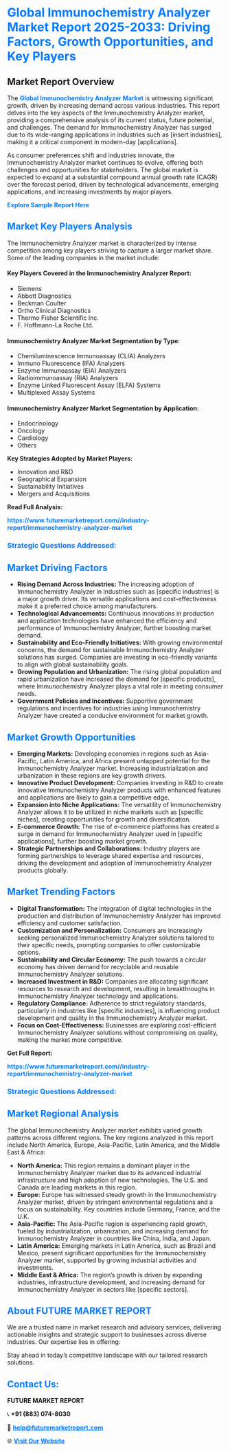<h1 style="color: #007BFF;">Global Immunochemistry Analyzer Market Report 2025-2033: Driving Factors, Growth Opportunities, and Key Players</h1>

<section id="overview">
<h2>Market Report Overview</h2>
<p>The <a href="https://www.futuremarketreport.com//industry-report/immunochemistry-analyzer-market" style="color: #007BFF; text-decoration: none;"><strong>Global Immunochemistry Analyzer Market</strong></a> is witnessing significant growth, driven by increasing demand across various industries. This report delves into the key aspects of the Immunochemistry Analyzer market, providing a comprehensive analysis of its current status, future potential, and challenges. The demand for Immunochemistry Analyzer has surged due to its wide-ranging applications in industries such as [insert industries], making it a critical component in modern-day [applications].</p>
<p>As consumer preferences shift and industries innovate, the Immunochemistry Analyzer market continues to evolve, offering both challenges and opportunities for stakeholders. The global market is expected to expand at a substantial compound annual growth rate (CAGR) over the forecast period, driven by technological advancements, emerging applications, and increasing investments by major players.</p>
</section>

<section id="overview">
<p><a href="https://www.futuremarketreport.com//request-sample/reportId=53127" style="color: #007BFF; text-decoration: none;"><strong>Explore Sample Report Here</strong></a></p>
</section>

<section id="key-players">
<h2 style="color: #007BFF;">Market Key Players Analysis</h2>
<p>The Immunochemistry Analyzer market is characterized by intense competition among key players striving to capture a larger market share. Some of the leading companies in the market include:</p>
<h4>Key Players Covered in the Immunochemistry Analyzer Report:</h4>
<ul><li>Siemens</li><li>Abbott Diagnostics</li><li>Beckman Coulter</li><li>Ortho Clinical Diagnostics</li><li>Thermo Fisher Scientific Inc.</li><li>F. Hoffmann-La Roche Ltd.</li></ul>
<h4>Immunochemistry Analyzer Market Segmentation by Type:</h4>
<ul><li>Chemiluminescence Immunoassay (CLIA) Analyzers</li><li>Immuno Fluorescence (IFA) Analyzers</li><li>Enzyme Immunoassay (EIA) Analyzers</li><li>Radioimmunoassay (RIA) Analyzers</li><li>Enzyme Linked Fluorescent Assay (ELFA) Systems</li><li>Multiplexed Assay Systems</li></ul>

<h4>Immunochemistry Analyzer Market Segmentation by Application:</h4>
<ul><li>Endocrinology</li><li>Oncology</li><li>Cardiology</li><li>Others</li></ul>
<p><strong>Key Strategies Adopted by Market Players:</strong></p>
<ul>
<li>Innovation and R&D</li>
<li>Geographical Expansion</li>
<li>Sustainability Initiatives</li>
<li>Mergers and Acquisitions</li>
</ul>
</section>

<section>
<p><strong>Read Full Analysis: </strong></p><a href="https://www.futuremarketreport.com//industry-report/immunochemistry-analyzer-market" style="color: #007BFF; text-decoration: none;"><strong>https://www.futuremarketreport.com//industry-report/immunochemistry-analyzer-market</strong></a>
<h3 style="color: #007BFF;">Strategic Questions Addressed:</h3>
</section>

<section id="driving-factors">
<h2 style="color: #007BFF;">Market Driving Factors</h2>
<ul>
<li><strong>Rising Demand Across Industries:</strong> The increasing adoption of Immunochemistry Analyzer in industries such as [specific industries] is a major growth driver. Its versatile applications and cost-effectiveness make it a preferred choice among manufacturers.</li>
<li><strong>Technological Advancements:</strong> Continuous innovations in production and application technologies have enhanced the efficiency and performance of Immunochemistry Analyzer, further boosting market demand.</li>
<li><strong>Sustainability and Eco-Friendly Initiatives:</strong> With growing environmental concerns, the demand for sustainable Immunochemistry Analyzer solutions has surged. Companies are investing in eco-friendly variants to align with global sustainability goals.</li>
<li><strong>Growing Population and Urbanization:</strong> The rising global population and rapid urbanization have increased the demand for [specific products], where Immunochemistry Analyzer plays a vital role in meeting consumer needs.</li>
<li><strong>Government Policies and Incentives:</strong> Supportive government regulations and incentives for industries using Immunochemistry Analyzer have created a conducive environment for market growth.</li>
</ul>
</section>

<section id="growth-opportunities">
<h2 style="color: #007BFF;">Market Growth Opportunities</h2>
<ul>
<li><strong>Emerging Markets:</strong> Developing economies in regions such as Asia-Pacific, Latin America, and Africa present untapped potential for the Immunochemistry Analyzer market. Increasing industrialization and urbanization in these regions are key growth drivers.</li>
<li><strong>Innovative Product Development:</strong> Companies investing in R&D to create innovative Immunochemistry Analyzer products with enhanced features and applications are likely to gain a competitive edge.</li>
<li><strong>Expansion into Niche Applications:</strong> The versatility of Immunochemistry Analyzer allows it to be utilized in niche markets such as [specific niches], creating opportunities for growth and diversification.</li>
<li><strong>E-commerce Growth:</strong> The rise of e-commerce platforms has created a surge in demand for Immunochemistry Analyzer used in [specific applications], further boosting market growth.</li>
<li><strong>Strategic Partnerships and Collaborations:</strong> Industry players are forming partnerships to leverage shared expertise and resources, driving the development and adoption of Immunochemistry Analyzer products globally.</li>
</ul>
</section>

<section id="trending-factors">
<h2 style="color: #007BFF;">Market Trending Factors</h2>
<ul>
<li><strong>Digital Transformation:</strong> The integration of digital technologies in the production and distribution of Immunochemistry Analyzer has improved efficiency and customer satisfaction.</li>
<li><strong>Customization and Personalization:</strong> Consumers are increasingly seeking personalized Immunochemistry Analyzer solutions tailored to their specific needs, prompting companies to offer customizable options.</li>
<li><strong>Sustainability and Circular Economy:</strong> The push towards a circular economy has driven demand for recyclable and reusable Immunochemistry Analyzer solutions.</li>
<li><strong>Increased Investment in R&D:</strong> Companies are allocating significant resources to research and development, resulting in breakthroughs in Immunochemistry Analyzer technology and applications.</li>
<li><strong>Regulatory Compliance:</strong> Adherence to strict regulatory standards, particularly in industries like [specific industries], is influencing product development and quality in the Immunochemistry Analyzer market.</li>
<li><strong>Focus on Cost-Effectiveness:</strong> Businesses are exploring cost-efficient Immunochemistry Analyzer solutions without compromising on quality, making the market more competitive.</li>
</ul>
</section>

<section>
<p><strong>Get Full Report: </strong></p><a href="https://www.futuremarketreport.com//industry-report/immunochemistry-analyzer-market" style="color: #007BFF; text-decoration: none;"><strong>https://www.futuremarketreport.com//industry-report/immunochemistry-analyzer-market</strong></a>
<h3 style="color: #007BFF;">Strategic Questions Addressed:</h3>
</section>


<section id="regional-analysis">
<h2 style="color: #007BFF;">Market Regional Analysis</h2>
<p>The global Immunochemistry Analyzer market exhibits varied growth patterns across different regions. The key regions analyzed in this report include North America, Europe, Asia-Pacific, Latin America, and the Middle East & Africa:</p>
<ul>
<li><strong>North America:</strong> This region remains a dominant player in the Immunochemistry Analyzer market due to its advanced industrial infrastructure and high adoption of new technologies. The U.S. and Canada are leading markets in this region.</li>
<li><strong>Europe:</strong> Europe has witnessed steady growth in the Immunochemistry Analyzer market, driven by stringent environmental regulations and a focus on sustainability. Key countries include Germany, France, and the U.K.</li>
<li><strong>Asia-Pacific:</strong> The Asia-Pacific region is experiencing rapid growth, fueled by industrialization, urbanization, and increasing demand for Immunochemistry Analyzer in countries like China, India, and Japan.</li>
<li><strong>Latin America:</strong> Emerging markets in Latin America, such as Brazil and Mexico, present significant opportunities for the Immunochemistry Analyzer market, supported by growing industrial activities and investments.</li>
<li><strong>Middle East & Africa:</strong> The region’s growth is driven by expanding industries, infrastructure development, and increasing demand for Immunochemistry Analyzer in sectors like [specific sectors].</li>
</ul>
</section>

<footer>
<h2 style="color: #007BFF;">About FUTURE MARKET REPORT</h2>
<p>We are a trusted name in market research and advisory services, delivering actionable insights and strategic support to businesses across diverse industries. Our expertise lies in offering:</p>

<p>Stay ahead in today’s competitive landscape with our tailored research solutions.</p>

<h2 style="color: #007BFF;">Contact Us:</h2>
<p><strong>FUTURE MARKET REPORT</strong></p>
<p>📞 <strong>+91 (883) 074-8030</strong></p>
<p>📧 <strong><a href="mailto:help@futuremarketreport.com" style="color: #007BFF;">help@futuremarketreport.com</a></strong></p>
<p>🌐 <strong><a href="https://www.futuremarketreport.com/" style="color: #007BFF;">Visit Our Website</a></strong></p>
</footer>